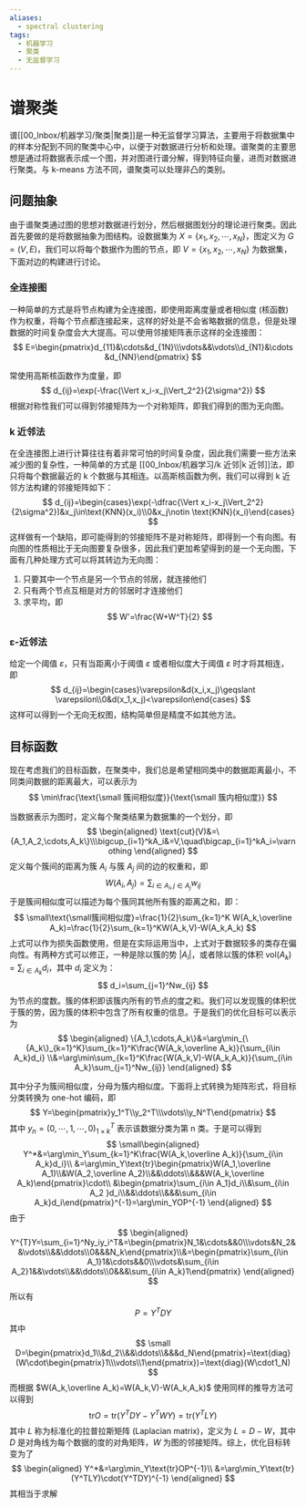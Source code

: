 ```yaml
---
aliases:
  - spectral clustering
tags:
  - 机器学习
  - 聚类
  - 无监督学习
---
```


# 谱聚类

谱[[00_Inbox/机器学习/聚类|聚类]]是一种无监督学习算法，主要用于将数据集中的样本分配到不同的聚类中心中，以便于对数据进行分析和处理。谱聚类的主要思想是通过将数据表示成一个图，并对图进行谱分解，得到特征向量，进而对数据进行聚类。与 k-means 方法不同，谱聚类可以处理非凸的类别。

## 问题抽象

由于谱聚类通过图的思想对数据进行划分，然后根据图划分的理论进行聚类。因此首先要做的是将数据抽象为图结构。设数据集为 $X=\{x_1,x_2,\cdots,x_N\}$，图定义为 $G=(V,E)$，我们可以将每个数据作为图的节点，即 $V=\{x_1,x_2,\cdots,x_N\}$ 为数据集，下面对边的构建进行讨论。

### 全连接图

一种简单的方式是将节点构建为全连接图，即使用距离度量或者相似度 (核函数) 作为权重，将每个节点都连接起来，这样的好处是不会省略数据的信息，但是处理数据的时间复杂度会大大提高。可以使用邻接矩阵表示这样的全连接图：
$$
E=\begin{pmatrix}d_{11}&\cdots&d_{1N}\\\vdots&&\vdots\\d_{N1}&\cdots &d_{NN}\end{pmatrix}
$$

常使用高斯核函数作为度量，即
$$
d_{ij}=\exp(-\frac{\Vert x_i-x_j\Vert_2^2}{2\sigma^2})
$$
根据对称性我们可以得到邻接矩阵为一个对称矩阵，即我们得到的图为无向图。

### k 近邻法

在全连接图上进行计算往往有着非常可怕的时间复杂度，因此我们需要一些方法来减少图的复杂性，一种简单的方式是 [[00_Inbox/机器学习/k 近邻|k 近邻]]法，即只将每个数据最近的 k 个数据与其相连。以高斯核函数为例，我们可以得到 k 近邻方法构建的邻接矩阵如下：
$$
d_{ij}=\begin{cases}\exp(-\dfrac{\Vert x_i-x_j\Vert_2^2}{2\sigma^2})&x_j\in\text{KNN}(x_i)\\0&x_j\notin \text{KNN}(x_i)\end{cases}
$$
这样做有一个缺陷，即可能得到的邻接矩阵不是对称矩阵，即得到一个有向图。有向图的性质相比于无向图要复杂很多，因此我们更加希望得到的是一个无向图，下面有几种处理方式可以将其转边为无向图：
1. 只要其中一个节点是另一个节点的邻居，就连接他们
2. 只有两个节点互相是对方的邻居时才连接他们
3. 求平均，即
   $$
W'=\frac{W+W^T}{2}
$$

### ε-近邻法

给定一个阈值 $\varepsilon$，只有当距离小于阈值 $\varepsilon$ 或者相似度大于阈值 $\varepsilon$ 时才将其相连，即
$$
d_{ij}=\begin{cases}\varepsilon&d(x_i,x_j)\geqslant \varepsilon\\0&d(x_1,x_j)<\varepsilon\end{cases}
$$
这样可以得到一个无向无权图，结构简单但是精度不如其他方法。

## 目标函数

现在考虑我们的目标函数，在聚类中，我们总是希望相同类中的数据距离最小，不同类间数据的距离最大，可以表示为
$$
\min\frac{\text{\small 簇间相似度}}{\text{\small 簇内相似度}}
$$

当数据表示为图时，定义每个聚类结果为数据集的一个划分，即
$$
\begin{aligned}
\text{cut}(V)&=\{A_1,A_2,\cdots,A_k\}\\\bigcup_{i=1}^kA_i&=V,\quad\bigcap_{i=1}^kA_i=\varnothing
\end{aligned}
$$
定义每个簇间的距离为簇 $A_i$ 与簇 $A_j$ 间的边的权重和，即
$$
W(A_i,A_j)=\sum_{i\in A_i,j\in A_j}w_{ij}
$$
于是簇间相似度可以描述为每个簇同其他所有簇的距离之和，即：
$$
\small\text{\small簇间相似度}=\frac{1}{2}\sum_{k=1}^K W(A_k,\overline A_k)=\frac{1}{2}\sum_{k=1}^KW(A_k,V)-W(A_k,A_k)
$$
上式可以作为损失函数使用，但是在实际运用当中，上式对于数据较多的类存在偏向性。有两种方式可以修正，一种是除以簇的势 $|A_i|$，或者除以簇的体积 $\text{vol}(A_k)=\sum_{i\in A_k}d_i$，其中 $d_i$ 定义为：
$$
d_i=\sum_{j=1}^Nw_{ij}
$$
为节点的度数。簇的体积即该簇内所有的节点的度之和。我们可以发现簇的体积优于簇的势，因为簇的体积中包含了所有权重的信息。于是我们的优化目标可以表示为
$$
\begin{aligned}
\{A_1,\cdots,A_k\}&=\arg\min_{\{A_k\}_{k=1}^K}\sum_{k=1}^K\frac{W(A_k,\overline A_k)}{\sum_{i\in A_k}d_i}
\\&=\arg\min\sum_{k=1}^K\frac{W(A_k,V)-W(A_k,A_k)}{\sum_{i\in A_k}\sum_{j=1}^Nw_{ij}}
\end{aligned}
$$

其中分子为簇间相似度，分母为簇内相似度。下面将上式转换为矩阵形式，将目标分类转换为 one-hot 编码，即
$$
Y=\begin{pmatrix}y_1^T\\y_2^T\\\vdots\\y_N^T\end{pmatrix}
$$
其中 $y_n=(0,\cdots,1,\cdots,0)^T_{1\times k}$ 表示该数据分类为第 n 类。于是可以得到
$$
\small\begin{aligned}
Y^*&=\arg\min_Y\sum_{k=1}^K\frac{W(A_k,\overline A_k)}{\sum_{i\in A_k}d_i}\\
&=\arg\min_Y\text{tr}\begin{pmatrix}W(A_1,\overline A_1)\\&W(A_2,\overline A_2)\\&&\ddots\\&&&W(A_k,\overline A_k)\end{pmatrix}\cdot\\
&\begin{pmatrix}\sum_{i\in A_1}d_i\\&\sum_{i\in A_2 }d_i\\&&\ddots\\&&&\sum_{i\in A_k}d_i\end{pmatrix}^{-1}=\arg\min_YOP^{-1}
\end{aligned}
$$
由于
$$
\begin{aligned}
Y^{T}Y=\sum_{i=1}^Ny_iy_i^T&=\begin{pmatrix}N_1&\cdots&&0\\\vdots&N_2&&\vdots\\&&\ddots\\0&&&N_k\end{pmatrix}\\&=\begin{pmatrix}\sum_{i\in A_1}1&\cdots&&0\\\vdots&\sum_{i\in A_2}1&&\vdots\\&&\ddots\\0&&&\sum_{i\in A_k}1\end{pmatrix}
\end{aligned}
$$
所以有
$$
P=Y^{T}DY
$$
其中
$$
\small D=\begin{pmatrix}d_1\\&d_2\\&&\ddots\\&&&d_N\end{pmatrix}=\text{diag}(W\cdot\begin{pmatrix}1\\\vdots\\1\end{pmatrix})=\text{diag}(W\cdot1_N)
$$
而根据 $W(A_k,\overline A_k)=W(A_k,V)-W(A_k,A_k)$ 使用同样的推导方法可以得到
$$
\text{tr} O=\text{tr}(Y^TDY-Y^TWY)=\text{tr}(Y^TLY)
$$
其中 $L$ 称为标准化的拉普拉斯矩阵 (Laplacian matrix)，定义为 $L=D-W$，其中 $D$ 是对角线为每个数据的度的对角矩阵，$W$ 为图的邻接矩阵。综上，优化目标转变为了
$$
\begin{aligned}
Y^*&=\arg\min_Y\text{tr}OP^{-1}\\
&=\arg\min_Y\text{tr}(Y^TLY)\cdot(Y^TDY)^{-1}
\end{aligned}
$$
其相当于求解
